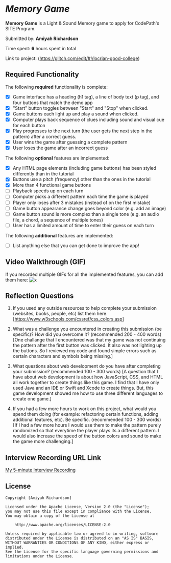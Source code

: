#  _Memory Game_

**Memory Game** is a Light & Sound Memory game to apply for CodePath's SITE Program.

Submitted by: **Amiyah Richardson**

Time spent: **6** hours spent in total

Link to project: (https://glitch.com/edit/#!/locrian-good-college)

## Required Functionality

The following **required** functionality is complete:

- [x] Game interface has a heading (h1 tag), a line of body text (p tag), and four buttons that match the demo app
- [x] "Start" button toggles between "Start" and "Stop" when clicked.
- [x] Game buttons each light up and play a sound when clicked.
- [x] Computer plays back sequence of clues including sound and visual cue for each button
- [x] Play progresses to the next turn (the user gets the next step in the pattern) after a correct guess.
- [x] User wins the game after guessing a complete pattern
- [x] User loses the game after an incorrect guess

The following **optional** features are implemented:

- [x] Any HTML page elements (including game buttons) has been styled differently than in the tutorial
- [x] Buttons use a pitch (frequency) other than the ones in the tutorial
- [x] More than 4 functional game buttons
- [ ] Playback speeds up on each turn
- [ ] Computer picks a different pattern each time the game is played
- [ ] Player only loses after 3 mistakes (instead of on the first mistake)
- [ ] Game button appearance change goes beyond color (e.g. add an image)
- [ ] Game button sound is more complex than a single tone (e.g. an audio file, a chord, a sequence of multiple tones)
- [ ] User has a limited amount of time to enter their guess on each turn

The following **additional** features are implemented:

- [ ] List anything else that you can get done to improve the app!

## Video Walkthrough (GIF)

If you recorded multiple GIFs for all the implemented features, you can add them here:
![x](https://i.imgur.com/4Nk5kCN.gif)

## Reflection Questions

1. If you used any outside resources to help complete your submission (websites, books, people, etc) list them here.
   [https://www.w3schools.com/cssref/css_colors.asp]

2. What was a challenge you encountered in creating this submission (be specific)? How did you overcome it? (recommended 200 - 400 words)
   [One challange that I encountered was that my game was not continuing the pattern after the first button was clicked. It also was not lighting up the buttons.
   So I reviewed my code and found simple errors such as certain characters and symbols being missing.]

3. What questions about web development do you have after completing your submission? (recommended 100 - 300 words)
   [A question that I have about web development is about how JavaScript, CSS, and HTML all work together to create things like this game. I find that I have only used Java and an IDE or Swift and Xcode to create things.
   But, this game development showed me how to use three different languages to create one game.]

4. If you had a few more hours to work on this project, what would you spend them doing (for example: refactoring certain functions, adding additional features, etc). Be specific. (recommended 100 - 300 words)
   [If I had a few more hours I would use them to make the pattern purely randomized so that everytime the player plays its a different pattern. I would also increase the speed of the button colors and sound to make the game more challenging.]

## Interview Recording URL Link

[My 5-minute Interview Recording](https://youtu.be/zT0v5MgLZGw)


## License

    Copyright [Amiyah Richardson]

    Licensed under the Apache License, Version 2.0 (the "License");
    you may not use this file except in compliance with the License.
    You may obtain a copy of the License at

        http://www.apache.org/licenses/LICENSE-2.0

    Unless required by applicable law or agreed to in writing, software
    distributed under the License is distributed on an "AS IS" BASIS,
    WITHOUT WARRANTIES OR CONDITIONS OF ANY KIND, either express or implied.
    See the License for the specific language governing permissions and
    limitations under the License.
